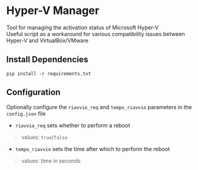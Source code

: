 # Hyper-V Manager

Tool for managing the activation status of Microsoft Hyper-V \
Useful script as a workaround for various compatibility issues between Hyper-V and VirtualBox/VMware

## Install Dependencies

`pip install -r requirements.txt`

## Configuration

Optionally configure the `riavvio_req` and `tempo_riavvio` parameters in the `config.json` file

- `riavvio_req` sets whether to perform a reboot

> values: `true`/`false`

- `tempo_riavvio` sets the time after which to perform the reboot

> values: time in seconds
